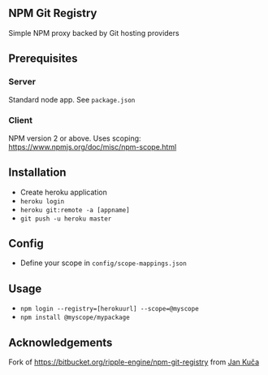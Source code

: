## NPM Git Registry
Simple NPM proxy backed by Git hosting providers

## Prerequisites
### Server
Standard node app. See `package.json`

### Client
NPM version 2 or above. Uses scoping: https://www.npmjs.org/doc/misc/npm-scope.html

## Installation
- Create heroku application
- `heroku login`
- `heroku git:remote -a [appname]`
- `git push -u heroku master`

## Config
- Define your scope in `config/scope-mappings.json`

## Usage
- `npm login --registry=[herokuurl] --scope=@myscope`
- `npm install @myscope/mypackage`

## Acknowledgements
Fork of https://bitbucket.org/ripple-engine/npm-git-registry from [Jan Kuča](https://github.com/jankuca)
